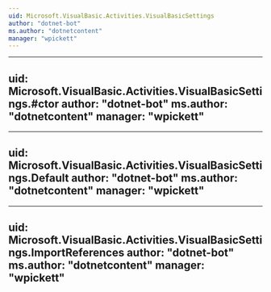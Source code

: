 ```yaml
---
uid: Microsoft.VisualBasic.Activities.VisualBasicSettings
author: "dotnet-bot"
ms.author: "dotnetcontent"
manager: "wpickett"
---
```


---
uid: Microsoft.VisualBasic.Activities.VisualBasicSettings.#ctor
author: "dotnet-bot"
ms.author: "dotnetcontent"
manager: "wpickett"
---

---
uid: Microsoft.VisualBasic.Activities.VisualBasicSettings.Default
author: "dotnet-bot"
ms.author: "dotnetcontent"
manager: "wpickett"
---

---
uid: Microsoft.VisualBasic.Activities.VisualBasicSettings.ImportReferences
author: "dotnet-bot"
ms.author: "dotnetcontent"
manager: "wpickett"
---
